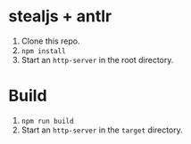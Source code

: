 # stealjs + antlr

1. Clone this repo.
2. `npm install`
3. Start an `http-server` in the root directory.

# Build

1. `npm run build`
2. Start an `http-server` in the `target` directory.